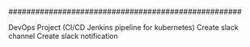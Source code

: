 

####################################################

DevOps Project (CI/CD Jenkins pipeline for kubernetes)
Create slack channel 
Create slack notification


